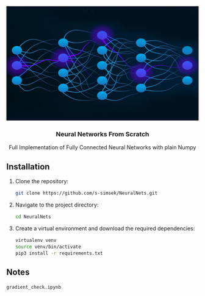 <div align="center">
  <a href="https://github.com/othneildrew/Best-README-Template">
    <img src="images/neuralnets.jpg" alt="Logo" width="900" height="300">
  </a>
  <h3 align="center">Neural Networks From Scratch</h3>
  <p align="center">
    Full Implementation of Fully Connected Neural Networks with plain Numpy
  </p>
</div>

## Installation

1. Clone the repository:
    ```sh
    git clone https://github.com/s-simsek/NeuralNets.git
    ```
2. Navigate to the project directory:
    ```sh
    cd NeuralNets
    ```
3. Create a virtual environment and download the required dependencies:
    ```sh
    virtualenv venv
    source venv/bin/activate 
    pip3 install -r requirements.txt
    ```
## Notes
`gradient_check.ipynb`